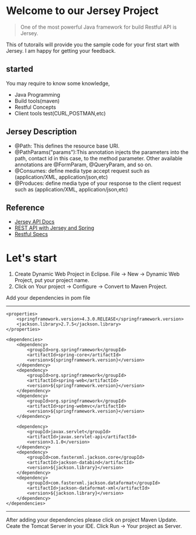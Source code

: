 
# Welcome to our Jersey Project
> One of the most powerful Java framework for build Restful API is Jersey.


This of tutorails will provide you the sample code for your first start with Jersey. I am happy for getting your feedback.

##  started

You may require to know some knowledge,
- Java Programming
- Build tools(maven)
- Restful Concepts
- Client tools test(CURL,POSTMAN,etc)


## Jersey Description

- @Path: This defines the resource base URI.
- @PathParams("params"):This annotation injects the parameters into the path, contact id in this case, to the method parameter. Other available annotations are @FormParam, @QueryParam, and so on.
- @Consumes: define media type accept request such as (application/XML, application/json,etc)
- @Produces: define media type of your response to the client request such as (application/XML, application/json,etc)


## Reference 
- [Jersey API Docs](https://jersey.github.io)
- [REST API with Jersey and Spring](http://www.baeldung.com/jersey-rest-api-with-spring)
- [Restful Specs](http://www.restapitutorial.com)

# Let's start
1. Create Dynamic Web Project in Eclipse. File -> New -> Dynamic Web Project, put your project name.
2. Click on Your project -> Configure -> Convert to Maven Project.

Add your dependencies in pom file

---- 

    <properties>
        <springframework.version>4.3.0.RELEASE</springframework.version>
        <jackson.library>2.7.5</jackson.library>
    </properties>
 
    <dependencies>
        <dependency>
            <groupId>org.springframework</groupId>
            <artifactId>spring-core</artifactId>
            <version>${springframework.version}</version>
        </dependency>
        <dependency>
            <groupId>org.springframework</groupId>
            <artifactId>spring-web</artifactId>
            <version>${springframework.version}</version>
        </dependency>
        <dependency>
            <groupId>org.springframework</groupId>
            <artifactId>spring-webmvc</artifactId>
            <version>${springframework.version}</version>
        </dependency>
 
        <dependency>
            <groupId>javax.servlet</groupId>
            <artifactId>javax.servlet-api</artifactId>
            <version>3.1.0</version>
        </dependency>
        <dependency>
            <groupId>com.fasterxml.jackson.core</groupId>
            <artifactId>jackson-databind</artifactId>
            <version>${jackson.library}</version>
        </dependency>
        <dependency>
            <groupId>com.fasterxml.jackson.dataformat</groupId>
            <artifactId>jackson-dataformat-xml</artifactId>
            <version>${jackson.library}</version>
        </dependency>
    </dependencies>
 
----


After adding your dependencies please click on project Maven Update.
Ceate the Tomcat Server in your IDE.
Click Run -> Your project as Server.


